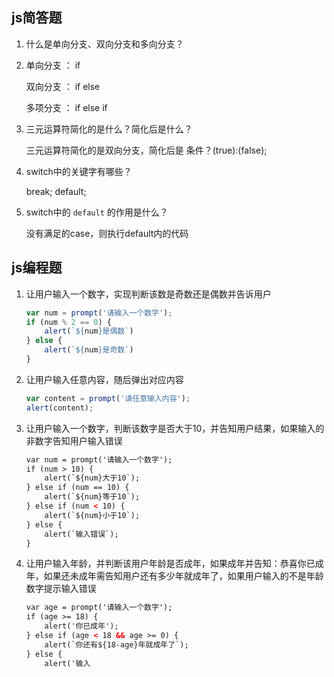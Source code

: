 ## js简答题
1. 什么是单向分支、双向分支和多向分支？

2. 单向分支 ： if

    双向分支  ：  if  else

    多项分支  ：  if   else if

3. 三元运算符简化的是什么？简化后是什么？

    三元运算符简化的是双向分支，简化后是 条件？(true):(false);

4. switch中的关键字有哪些？

    break; default;

5. switch中的 `default` 的作用是什么？

    没有满足的case，则执行default内的代码



## js编程题
1. 让用户输入一个数字，实现判断该数是奇数还是偶数并告诉用户

    ```js
    var num = prompt('请输入一个数字');
    if (num % 2 == 0) {
        alert(`${num}是偶数`)
    } else {
        alert(`${num}是奇数`)
    }
    ```
2. 让用户输入任意内容，随后弹出对应内容

    ```js
    var content = prompt('请任意输入内容');
    alert(content);
    ```
3. 让用户输入一个数字，判断该数字是否大于10，并告知用户结果，如果输入的非数字告知用户输入错误

    ```html
    var num = prompt('请输入一个数字');
    if (num > 10) {
        alert(`${num}大于10`);
    } else if (num == 10) {
        alert(`${num}等于10`);
    } else if (num < 10) {
        alert(`${num}小于10`);
    } else {
        alert(`输入错误`);
    }
    ```

4. 让用户输入年龄，并判断该用户年龄是否成年，如果成年并告知：恭喜你已成年，如果还未成年需告知用户还有多少年就成年了，如果用户输入的不是年龄数字提示输入错误

    ```html
    var age = prompt('请输入一个数字');
    if (age >= 18) {
        alert('你已成年');
    } else if (age < 18 && age >= 0) {
        alert(`你还有${18-age}年就成年了`);
    } else {
        alert('输入
    ```
